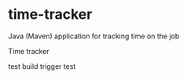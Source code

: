 # time-tracker
Java (Maven) application for tracking time on the job

Time tracker

test build trigger
test


